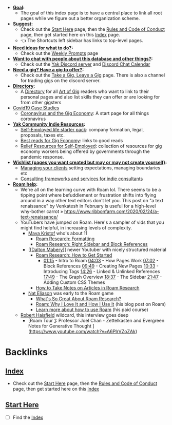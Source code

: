 - **[Goal](<Goal.md>):**
    - The goal of this index page is to have a central place to link all root pages while we figure out a better organization scheme. 
- **[Suggest](<Suggest.md>):** 
    - Check out the [Start Here](<Start Here.md>) page, then the [Rules and Code of Conduct](<Rules and Code of Conduct.md>) page, then get started here on this [Index](<Index.md>) page. 
    - 👈 The Shortcuts left sidebar has links to top-level pages.
- **[Need ideas for what to do?](<Need ideas for what to do?.md>):**
    - Check out the [Weekly Prompts](<Weekly Prompts.md>) page
- **[Want to chat with people about this database and other things?](<Want to chat with people about this database and other things?.md>):**
    - Check out the [Yak Discord server](<Yak Discord server.md>) and [Discord Chat Calendar](<Discord Chat Calendar.md>)
- **[Need a gig? Have a gig to offer?](<Need a gig? Have a gig to offer?.md>):**
    - Check out the [Take a Gig, Leave a Gig](<Take a Gig, Leave a Gig.md>) page. There is also a channel for trading gigs on the discord server.
- **[Directory](<Directory.md>):** 
    - A [Directory](<Directory.md>) for all [Art of Gig](<Art of Gig.md>) readers who want to link to their personal pages and also list skills they can offer or are looking for from other gigsters
- [Covid19 Case Studies](<Covid19 Case Studies.md>)
    - [Coronavirus and the Gig Economy](<Coronavirus and the Gig Economy.md>): A start page for all things coronavirus
- **[Yak Community Indie Resources](<Yak Community Indie Resources.md>):**
    - [Self-Employed life starter pack](<Self-Employed life starter pack.md>): company formation, legal, proposals, taxes etc.
    - [Best reads for Gig Economy](<Best reads for Gig Economy.md>): links to good reads
    - [Relief Resources for Self-Employed](<Relief Resources for Self-Employed.md>): collection of resources for gig economy workers being offered by governments through the pandemic response.
- **[Wishlist (pages you want created but may or may not create yourself)](<Wishlist (pages you want created but may or may not create yourself).md>):**
    - [Managing your clients](<Managing your clients.md>) setting expectations, managing boundaries etc
    - [Consulting frameworks and services for indie consultants](<Consulting frameworks and services for indie consultants.md>)
- **[Roam help](<Roam help.md>):**
    - We're all on the learning curve with Roam lol. There seems to be a tipping point where befuddlement or frustration shifts into flying around in a way other text editors don't let you. This post on "a text renaissance" by Venkatesh in February is useful for a high-level why-bother carrot 
» https://www.ribbonfarm.com/2020/02/24/a-text-renaissance/
    - YouTubers have jumped on Roam. Here's a sampler of vids that you might find helpful, in increasing levels of complexity.
        - [Maya Kristof](<Maya Kristof.md>) who's about 11
            - [Roam Research: Formatting](https://www.youtube.com/watch?v=DRwXwSfPzbw)
            - [Roam Research: Right Sidebar and Block References](https://www.youtube.com/watch?v=rorHyn0BBb4)
        - [[[Dalton Mabery](https://www.youtube.com/channel/UCMAybkfjCYdWAD5mRDWCt5w)]] newer Youtuber with nicely structured material
            - [Roam Research: How to Get Started](https://www.youtube.com/watch?v=6VHcSw8l0GQ)
                - [01:15](https://www.youtube.com/watch?v=6VHcSw8l0GQ&t=75s) - Intro to Roam
[04:03](https://www.youtube.com/watch?v=6VHcSw8l0GQ&t=243s) - How Pages Work
[07:02](https://www.youtube.com/watch?v=6VHcSw8l0GQ&t=422s) - Block References
[09:49](https://www.youtube.com/watch?v=6VHcSw8l0GQ&t=589s) - Creating New Pages
[10:33](https://www.youtube.com/watch?v=6VHcSw8l0GQ&t=633s) - Introducing Tags
[14:26](https://www.youtube.com/watch?v=6VHcSw8l0GQ&t=866s) - Linked & Unlinked References
[17:49](https://www.youtube.com/watch?v=6VHcSw8l0GQ&t=1069s) - The Graph Overview
[18:37](https://www.youtube.com/watch?v=6VHcSw8l0GQ&t=1117s) - The Sidebar
[21:47](https://www.youtube.com/watch?v=6VHcSw8l0GQ&t=1307s) - Adding Custom CSS Themes
            - [How to Take Notes on Articles in Roam Research](https://www.youtube.com/watch?v=siV_iHcfU5U)
        - [Nat Eliason](<Nat Eliason.md>) was early to the Roam game
            - [What's So Great About Roam Research?](https://www.youtube.com/watch?v=syKAar8ZD-U)
            - [Roam: Why I Love It and How I Use It](https://www.nateliason.com/blog/roam) (his blog post on Roam)
            - [Learn more about how to use Roam](https://learn.nateliason.com/p/effortless-output-with-roam) (his paid course)
    - [Robert Haisfield](<Robert Haisfield.md>) wildcard, this interview goes deep
        - [Roam Tour [1](<1.md>): Professor Joel Chan - Zettelkasten and Evergreen Notes for Generative Thought ](https://www.youtube.com/watch?v=A6PIrVZoZAk)

# Backlinks
## [Index](<Index.md>)
- Check out the [Start Here](<Start Here.md>) page, then the [Rules and Code of Conduct](<Rules and Code of Conduct.md>) page, then get started here on this [Index](<Index.md>)

## [Start Here](<Start Here.md>)
- [ ] Find the [Index](<Index.md>)

